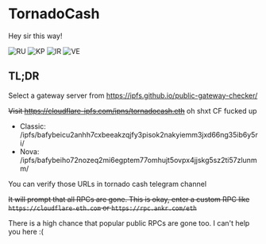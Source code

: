 # TornadoCash
Hey sir this way!

![RU](https://github.com/hampusborgos/country-flags/blob/main/png100px/ru.png) ![KP](https://github.com/hampusborgos/country-flags/blob/main/png100px/kp.png) ![IR](https://github.com/hampusborgos/country-flags/blob/main/png100px/ir.png) ![VE](https://github.com/hampusborgos/country-flags/blob/main/png100px/ve.png)

## TL;DR

Select a gateway server from https://ipfs.github.io/public-gateway-checker/

<del>Visit https://cloudflare-ipfs.com/ipns/tornadocash.eth</del> oh shxt CF fucked up

- Classic: /ipfs/bafybeicu2anhh7cxbeeakzqjfy3pisok2nakyiemm3jxd66ng35ib6y5ri/
- Nova: /ipfs/bafybeiho72nozeq2mi6egptem77omhujt5ovpx4jjskg5sz2ti57zlunmm/

You can verify those URLs in tornado cash telegram channel

<del>It will prompt that all RPCs are gone. This is okay, enter a custom RPC like `https://cloudflare-eth.com` or `https://rpc.ankr.com/eth`</del>

There is a high chance that popular public RPCs are gone too. I can't help you here :(
